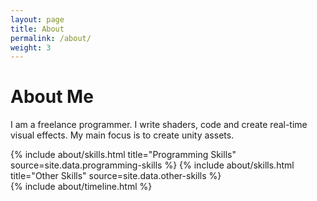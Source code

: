 ```yaml
---
layout: page
title: About
permalink: /about/
weight: 3
---
```


# **About Me**

I am a freelance programmer.
I write shaders, code and create real-time visual effects.
My main focus is to create unity assets.

<div class="row">
{% include about/skills.html title="Programming Skills" source=site.data.programming-skills %}
{% include about/skills.html title="Other Skills" source=site.data.other-skills %}
</div>

<div class="row">
{% include about/timeline.html %}
</div>